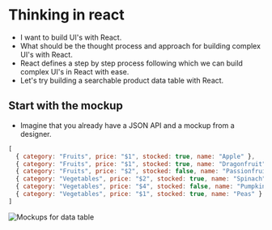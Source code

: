 # Thinking in react

- I want to build UI's with React.
- What should be the thought process and approach for building complex UI's with React.
- React defines a step by step process following which we can build complex UI's in React with ease.
- Let's try building a searchable product data table with React.

## Start with the mockup 

- Imagine that you already have a JSON API and a mockup from a designer.

``` javascript
[
  { category: "Fruits", price: "$1", stocked: true, name: "Apple" },
  { category: "Fruits", price: "$1", stocked: true, name: "Dragonfruit" },
  { category: "Fruits", price: "$2", stocked: false, name: "Passionfruit" },
  { category: "Vegetables", price: "$2", stocked: true, name: "Spinach" },
  { category: "Vegetables", price: "$4", stocked: false, name: "Pumpkin" },
  { category: "Vegetables", price: "$1", stocked: true, name: "Peas" }
]
```
![Mockups for data table](https://react.dev/images/docs/s_thinking-in-react_ui.png)
